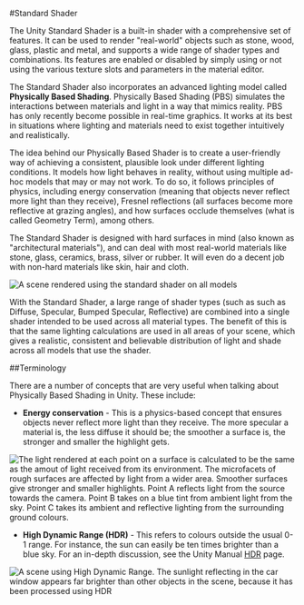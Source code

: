 #Standard Shader

The Unity Standard Shader is a built-in shader with a comprehensive set of features. It can be used to render "real-world" objects such as stone, wood, glass, plastic and metal, and supports a wide range of shader types and combinations. Its features are enabled or disabled by simply using or not using the various texture slots and parameters in the material editor.

The Standard Shader also incorporates an advanced lighting model called __Physically Based Shading__. Physically Based Shading (PBS) simulates the interactions between materials and light in a way that mimics reality. PBS has only recently become possible in real-time graphics. It works at its best in situations where lighting and materials need to exist together intuitively and realistically.

The idea behind our Physically Based Shader is to create a user-friendly way of achieving a consistent, plausible look under different lighting conditions. It models how light behaves in reality, without using multiple ad-hoc models that may or may not work. To do so, it follows principles of physics, including energy conservation (meaning that objects never reflect more light than they receive), Fresnel reflections (all surfaces become more reflective at grazing angles), and how surfaces occlude themselves (what is called Geometry Term), among others.

The Standard Shader is designed with hard surfaces in mind (also known as "architectural materials"), and can deal with most real-world materials like stone, glass, ceramics, brass, silver or rubber. It will even do a decent job with non-hard materials like skin, hair and cloth.

![A scene rendered using the standard shader on all models](../uploads/Main/StandardShaderIntroVikingScene.png)

With the Standard Shader, a large range of shader types (such as such as Diffuse, Specular, Bumped Specular, Reflective) are combined into a single shader intended to be used across all material types. The benefit of this is that the same lighting calculations are used in all areas of your scene, which gives a realistic, consistent and believable distribution of light and shade across all models that use the shader.

##Terminology

There are a number of concepts that are very useful when talking about Physically Based Shading in Unity. These include:

* __Energy conservation__ - This is a physics-based concept that ensures objects never reflect more light than they receive. The more specular a material is, the less diffuse it should be; the smoother a surface is, the stronger and smaller the highlight gets.

![The light rendered at each point on a surface is calculated to be the same as the amout of light received from its environment. The microfacets of rough surfaces are affected by light from a wider area. Smoother surfaces give stronger and smaller highlights. Point A reflects light from the source towards the camera. Point B takes on a blue tint from ambient light from the sky. Point C takes its ambient and reflective lighting from the surrounding ground colours.](../uploads/Main/StandardShaderEnergyConservation.png)

* __High Dynamic Range (HDR)__ - This refers to colours outside the usual 0-1 range. For instance, the sun can easily be ten times brighter than a blue sky. For an in-depth discussion, see the Unity Manual [HDR](HDR) page.

![A scene using High Dynamic Range. The sunlight reflecting in the car window appears far brighter than other objects in the scene, because it has been processed using HDR](../uploads/Main/GlowWithHdrAdjusted.png)


